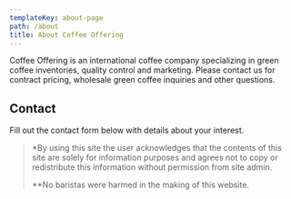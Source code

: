 ```yaml
---
templateKey: about-page
path: /about
title: About Coffee Offering
---
```

Coffee Offering is an international coffee company specializing in green coffee inventories, quality control and marketing. Please contact us for contract pricing, wholesale green coffee inquiries and other questions. 

## Contact

Fill out the contact form below with details about your interest.

> \*By using this site the user acknowledges that the contents of this site are solely for information purposes and agrees not to copy or redistribute this information without permission from site admin.
>
> \*\*No baristas were harmed in the making of this website.
